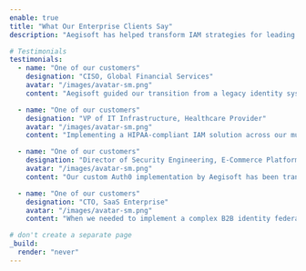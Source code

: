```yaml
---
enable: true
title: "What Our Enterprise Clients Say"
description: "Aegisoft has helped transform IAM strategies for leading organizations across industries. Here's what our clients have to say about our expertise and impact."

# Testimonials
testimonials:
  - name: "One of our customers"
    designation: "CISO, Global Financial Services"
    avatar: "/images/avatar-sm.png"
    content: "Aegisoft guided our transition from a legacy identity system to a modern OAuth/OIDC architecture with zero downtime. Their expertise in financial services compliance requirements was invaluable, and they delivered a solution that exceeded our security expectations while improving user experience."

  - name: "One of our customers"
    designation: "VP of IT Infrastructure, Healthcare Provider"
    avatar: "/images/avatar-sm.png"
    content: "Implementing a HIPAA-compliant IAM solution across our multi-cloud environment seemed impossible until we engaged Aegisoft. Their team seamlessly integrated our clinical and administrative systems with Okta, reducing sign-in friction while strengthening our security posture."

  - name: "One of our customers"
    designation: "Director of Security Engineering, E-Commerce Platform"
    avatar: "/images/avatar-sm.png"
    content: "Our custom Auth0 implementation by Aegisoft has been transformative. They architected a solution handling millions of consumer identities while implementing sophisticated fraud detection. Their ongoing support has been responsive and proactive as our needs evolve."

  - name: "One of our customers"
    designation: "CTO, SaaS Enterprise"
    avatar: "/images/avatar-sm.png"
    content: "When we needed to implement a complex B2B identity federation system supporting multiple protocols, Aegisoft delivered a solution that exceeded our expectations. Their deep technical knowledge of SAML, OIDC, and custom integration patterns was exceptional."

# don't create a separate page
_build:
  render: "never"
---
```

